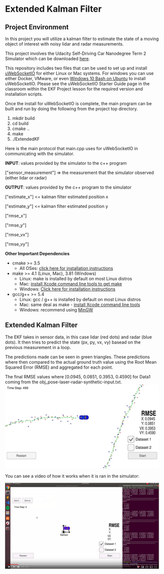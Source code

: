 # Extended Kalman Filter

Project Environment
---
In this project you will utilize a kalman filter to estimate the state of a moving object of interest with noisy lidar and radar measurements.

This project involves the Udacity Self-Driving Car Nanodegree Term 2 Simulator which can be downloaded [here](https://github.com/udacity/self-driving-car-sim/releases).

This repository includes two files that can be used to set up and install [uWebSocketIO](https://github.com/uWebSockets/uWebSockets) for either Linux or Mac systems. For windows you can use either Docker, VMware, or even [Windows 10 Bash on Ubuntu](https://www.howtogeek.com/249966/how-to-install-and-use-the-linux-bash-shell-on-windows-10/) to install uWebSocketIO. Please see the uWebSocketIO Starter Guide page in the classroom within the EKF Project lesson for the required version and installation scripts.

Once the install for uWebSocketIO is complete, the main program can be built and run by doing the following from the project top directory.

1. mkdir build
2. cd build
3. cmake ..
4. make
5. ./ExtendedKF

Here is the main protocol that main.cpp uses for uWebSocketIO in communicating with the simulator.

**INPUT**: values provided by the simulator to the c++ program

["sensor_measurement"] => the measurement that the simulator observed (either lidar or radar)


**OUTPUT**: values provided by the c++ program to the simulator

["estimate_x"] <= kalman filter estimated position x

["estimate_y"] <= kalman filter estimated position y

["rmse_x"]

["rmse_y"]

["rmse_vx"]

["rmse_vy"]

**Other Important Dependencies**
* cmake >= 3.5
  * All OSes: [click here for installation instructions](https://cmake.org/install/)
* make >= 4.1 (Linux, Mac), 3.81 (Windows)
  * Linux: make is installed by default on most Linux distros
  * Mac: [install Xcode command line tools to get make](https://developer.apple.com/xcode/features/)
  * Windows: [Click here for installation instructions](http://gnuwin32.sourceforge.net/packages/make.htm)
* gcc/g++ >= 5.4
  * Linux: gcc / g++ is installed by default on most Linux distros
  * Mac: same deal as make - [install Xcode command line tools](https://developer.apple.com/xcode/features/)
  * Windows: recommend using [MinGW](http://www.mingw.org/)


Extended Kalman Filter
---
The EKF takes in sensor data, in this case lidar (red dots) and radar (blue dots). It then tries to predict the state (px, py, vx, vy) basead on the previous measurement in a loop. 

The predictions made can be seen in green triangles. These predictions where then compared to the actual ground truth value using the Root Mean Squared Error (RMSE) and aggregated for each point. 

The final RMSE values where [0.0945, 0.0851, 0.3953, 0.4590] for Data1 coming from the obj_pose-laser-radar-synthetic-input.txt.
![EKF](./Images/EKF.jpg)

You can see a video of how it works when it is ran in the simulator:

[![Final result video](./Images/Extended_kalman_filter_video_cover.jpg)](https://www.youtube.com/watch?v=6V0R5MHgLpk)